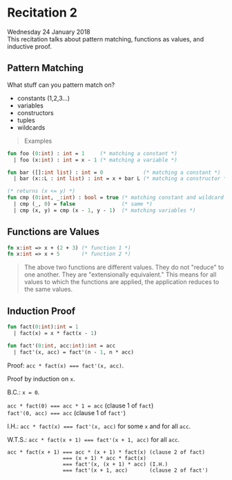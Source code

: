 # Recitation 2

Wednesday 24 January 2018 <br />
This recitation talks about pattern matching, functions as values, and inductive proof.

## Pattern Matching

What stuff can you pattern match on?
- constants (1,2,3...)
- variables
- constructors
- tuples
- wildcards

> Examples

```SML
fun foo (0:int) : int = 1     (* matching a constant *)
  | foo (x:int) : int = x - 1 (* matching a variable *)

fun bar ([]:int list) : int = 0             (* matching a constant *)
  | bar (x::L : int list) : int = x + bar L (* matching a constructor *)

(* returns (x <= y) *)
fun cmp (0:int, _:int) : bool = true (* matching constant and wildcard *)
  | cmp (_, 0) = false               (* same *)
  | cmp (x, y) = cmp (x - 1, y - 1)  (* matching variables *)
```

## Functions are Values

```SML
fn x:int => x + (2 + 3) (* function 1 *)
fn x:int => x + 5       (* function 2 *)
```

> The above two functions are different values. They do not "reduce" to one another. They are "extensionally equivalent." This means for all values to which the functions are applied, the application reduces to the same values.

## Induction Proof

```SML
fun fact(0:int):int = 1
  | fact(x) = x * fact(x - 1)

fun fact'(0:int, acc:int):int = acc
  | fact'(x, acc) = fact'(n - 1, n * acc)
```

Proof: `acc * fact(x) === fact'(x, acc)`.

Proof by induction on `x`.

B.C.: `x = 0`.

`acc * fact(0) === acc * 1 = acc` (clause 1 of `fact`) <br />
`fact'(0, acc) === acc` (clause 1 of `fact'`)

I.H.: `acc * fact(x) === fact'(x, acc)` for some `x` and for all `acc`.

W.T.S.: `acc * fact(x + 1) === fact'(x + 1, acc)` for all `acc`.

```
acc * fact(x + 1) === acc * (x + 1) * fact(x) (clause 2 of fact)
                  === (x + 1) * acc * fact(x)
                  === fact'(x, (x + 1) * acc) (I.H.)
                  === fact'(x + 1, acc)       (clause 2 of fact')
```


